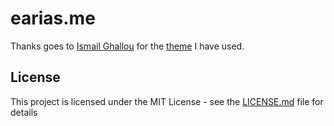 # earias.me

Thanks goes to [Ismail Ghallou](https://github.com/smakosh) for the [theme](https://github.com/smakosh/gatsby-theme-portfolio) I have used.



## License

This project is licensed under the MIT License - see the [LICENSE.md](LICENSE.md) file for details